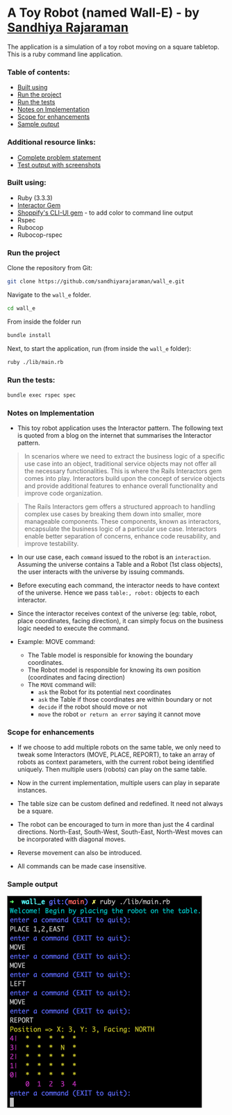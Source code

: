 # A Toy Robot (named Wall-E) - by [Sandhiya Rajaraman](https://www.linkedin.com/in/sandhiyar/)

The application is a simulation of a toy robot moving on a square tabletop. This is a ruby command line application. 

### Table of contents:

* [Built using](./README.md#built-using)
* [Run the project](./README.md#run-the-project)
* [Run the tests](./README.md#run-the-tests)
* [Notes on Implementation](./README.md#notes-on-implementation)
* [Scope for enhancements](./README.md#scope-for-enhancements)
* [Sample output](./README.md#sample-output)

### Additional resource links:

* [Complete problem statement](ProblemStatement.md)
* [Test output with screenshots](TestOutput.md)

### Built using:

- Ruby (3.3.3)
- [Interactor Gem](https://github.com/collectiveidea/interactor)
- [Shoppify's CLI-UI gem](https://github.com/Shopify/cli-ui) - to add color to command line output
- Rspec
- Rubocop
- Rubocop-rspec

### Run the project

Clone the repository from Git:

```bash
git clone https://github.com/sandhiyarajaraman/wall_e.git
```

Navigate to the `wall_e` folder.
```bash
cd wall_e
```

From inside the folder run

```bash
bundle install
```

Next, to start the application, run (from inside the `wall_e` folder):

```bash
ruby ./lib/main.rb
```

### Run the tests:
```bash
bundle exec rspec spec
```

### Notes on Implementation

- This toy robot application uses the Interactor pattern. The following text is quoted from a blog on the internet that summarises the Interactor pattern. 

> In scenarios where we need to extract the business logic of a specific use case into an object, traditional service objects may not offer all the necessary functionalities. This is where the Rails Interactors gem comes into play. Interactors build upon the concept of service objects and provide additional features to enhance overall functionality and improve code organization.

> The Rails Interactors gem offers a structured approach to handling complex use cases by breaking them down into smaller, more manageable components. These components, known as interactors, encapsulate the business logic of a particular use case. Interactors enable better separation of concerns, enhance code reusability, and improve testability.

- In our use case, each `command` issued to the robot is an `interaction`. Assuming the universe contains a Table and a Robot (1st class objects), the user interacts with the universe by issuing commands.

- Before executing each command, the interactor needs to have context of the universe. Hence we pass `table:, robot:` objects to each interactor.

- Since the interactor receives context of the universe (eg: table, robot, place coordinates, facing direction), it can simply focus on the business logic needed to execute the command.

- Example: MOVE command:
  - The Table model is responsible for knowing the boundary coordinates.
  - The Robot model is responsible for knowing its own position (coordinates and facing direction)
  - The `MOVE` command will:
    - `ask` the Robot for its potential next coordinates
    - `ask` the Table if those coordinates are within boundary or not
    - `decide` if the robot should move or not
    - `move` the robot `or return an error` saying it cannot move


### Scope for enhancements

- If we choose to add multiple robots on the same table, we only need to tweak some Interactors (MOVE, PLACE, REPORT), to take an array of robots as context parameters, with the current robot being identified uniquely. Then multiple users (robots) can play on the same table.

- Now in the current implementation, multiple users can play in separate instances.

- The table size can be custom defined and redefined. It need not always be a square.

- The robot can be encouraged to turn in more than just the 4 cardinal directions. North-East, South-West, South-East, North-West moves can be incorporated with diagonal moves.

- Reverse movement can also be introduced.

- All commands can be made case insensitive.


### Sample output

![Sample screenshot](./screenshots/WALL-E-4.png)